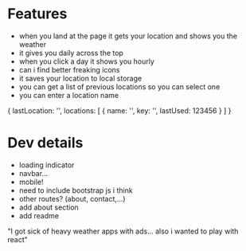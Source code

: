 # Features

- when you land at the page it gets your location and shows you the weather
- it gives you daily across the top
- when you click a day it shows you hourly
- can i find better freaking icons
- it saves your location to local storage
- you can get a list of previous locations so you can select one
- you can enter a location name

{
lastLocation: '',
locations: [
{
name: '',
key: '',
lastUsed: 123456
}
]
}

# Dev details

- loading indicator
- navbar...
- mobile!
- need to include bootstrap js i think
- other routes? (about, contact,...)
- add about section
- add readme

"I got sick of heavy weather apps with ads... also i wanted to play with react"

